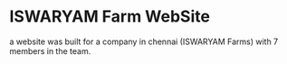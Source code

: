 # ISWARYAM Farm WebSite

a website was built for a company in chennai (ISWARYAM Farms) with 7 members in the team.

